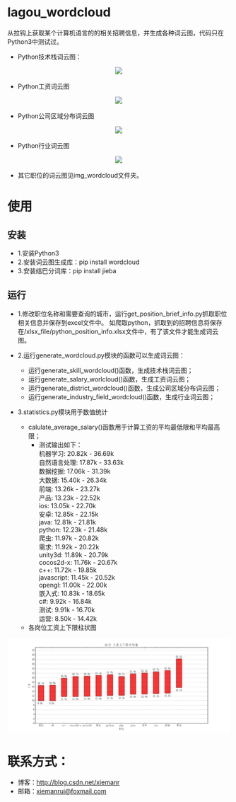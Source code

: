 # lagou_wordcloud
从拉钩上获取某个计算机语言的的相关招聘信息，并生成各种词云图，代码只在Python3中测试过。

* Python技术栈词云图：
<div align=center><img src="img_wordcloud/python_skill_wordcloud.png" width = "50%" /></div>

* Python工资词云图
<div align=center><img src="img_wordcloud/python_salary_wordcloud.png" width = "50%" /></div>

* Python公司区域分布词云图
<div align=center><img src="img_wordcloud/python_district_wordcloud.png" width = "50%" /></div>

* Python行业词云图
 <div align=center><img src="img_wordcloud/python_industry_field_wordcloud.png" width = "50%" /></div>

* 其它职位的词云图见img_wordcloud文件夹。

# 使用
## 安装
* 1.安装Python3
* 2.安装词云图生成库：pip install wordcloud
* 3.安装结巴分词库：pip install jieba

## 运行
* 1.修改职位名称和需要查询的城市，运行get_position_brief_info.py抓取职位相关信息并保存到excel文件中。
  如爬取python，抓取到的招聘信息将保存在/xlsx_file/python_position_info.xlsx文件中，有了该文件才能生成词云图。

* 2.运行generate_wordcloud.py模块的函数可以生成词云图：
   * 运行generate_skill_wordcloud()函数，生成技术栈词云图；
   * 运行generate_salary_worlcloud()函数，生成工资词云图；
   * 运行generate_district_wordcloud()函数，生成公司区域分布词云图；
   * 运行generate_industry_field_wordcloud()函数，生成行业词云图；

* 3.statistics.py模块用于数值统计
   * calulate_average_salary()函数用于计算工资的平均最低限和平均最高限；
     * 测试输出如下：  
     机器学习: 20.82k - 36.69k   
自然语言处理: 17.87k - 33.63k   
数据挖掘: 17.06k - 31.39k   
大数据: 15.40k - 26.34k   
前端: 13.26k - 23.27k  
产品: 13.23k - 22.52k  
ios: 13.05k - 22.70k  
安卓: 12.85k - 22.15k  
java: 12.81k - 21.81k  
python: 12.23k - 21.48k  
爬虫: 11.97k - 20.82k  
需求: 11.92k - 20.22k  
unity3d: 11.89k - 20.79k  
cocos2d-x: 11.76k - 20.67k  
c++: 11.72k - 19.85k  
javascript: 11.45k - 20.52k  
opengl: 11.00k - 22.00k  
嵌入式: 10.83k - 18.65k  
c#: 9.92k - 16.84k  
测试: 9.91k - 16.70k  
运营: 8.50k - 14.42k    
   * 各岗位工资上下限柱状图
<div align=center><img src="img_wordcloud/salary_histogram.png" width = "100%" /></div>

   
# 联系方式：
  * 博客：http://blog.csdn.net/xiemanr
  * 邮箱：xiemanrui@foxmail.com